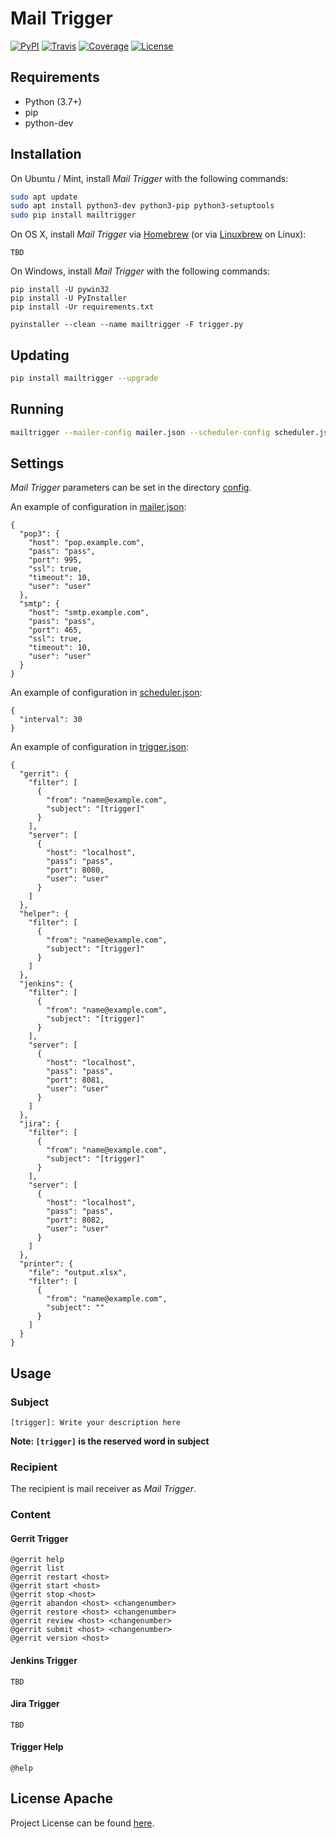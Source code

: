 # Mail Trigger

[![PyPI](https://img.shields.io/pypi/v/mailtrigger.svg?color=brightgreen)](https://pypi.org/project/mailtrigger/)
[![Travis](https://travis-ci.com/craftslab/mailtrigger.svg?branch=master)](https://travis-ci.com/craftslab/mailtrigger)
[![Coverage](https://coveralls.io/repos/github/craftslab/mailtrigger/badge.svg?branch=master)](https://coveralls.io/github/craftslab/mailtrigger?branch=master)
[![License](https://img.shields.io/github/license/craftslab/mailtrigger.svg?color=brightgreen)](https://github.com/craftslab/mailtrigger/blob/master/LICENSE)



## Requirements

- Python (3.7+)
- pip
- python-dev



## Installation

On Ubuntu / Mint, install *Mail Trigger* with the following commands:

```bash
sudo apt update
sudo apt install python3-dev python3-pip python3-setuptools
sudo pip install mailtrigger
```

On OS X, install *Mail Trigger* via [Homebrew](https://brew.sh/) (or via [Linuxbrew](https://linuxbrew.sh/) on Linux):

```
TBD
```

On Windows, install *Mail Trigger* with the following commands:

```
pip install -U pywin32
pip install -U PyInstaller
pip install -Ur requirements.txt

pyinstaller --clean --name mailtrigger -F trigger.py
```



## Updating

```bash
pip install mailtrigger --upgrade
```



## Running

```bash
mailtrigger --mailer-config mailer.json --scheduler-config scheduler.json --trigger-config trigger.json
```



## Settings

*Mail Trigger* parameters can be set in the directory [config](https://github.com/craftslab/mailtrigger/blob/master/mailtrigger/config).

An example of configuration in [mailer.json](https://github.com/craftslab/mailtrigger/blob/master/mailtrigger/config/mailer.json):

```
{
  "pop3": {
    "host": "pop.example.com",
    "pass": "pass",
    "port": 995,
    "ssl": true,
    "timeout": 10,
    "user": "user"
  },
  "smtp": {
    "host": "smtp.example.com",
    "pass": "pass",
    "port": 465,
    "ssl": true,
    "timeout": 10,
    "user": "user"
  }
}
```

An example of configuration in [scheduler.json](https://github.com/craftslab/mailtrigger/blob/master/mailtrigger/config/scheduler.json):

```
{
  "interval": 30
}
```

An example of configuration in [trigger.json](https://github.com/craftslab/mailtrigger/blob/master/mailtrigger/config/trigger.json):

```
{
  "gerrit": {
    "filter": [
      {
        "from": "name@example.com",
        "subject": "[trigger]"
      }
    ],
    "server": [
      {
        "host": "localhost",
        "pass": "pass",
        "port": 8080,
        "user": "user"
      }
    ]
  },
  "helper": {
    "filter": [
      {
        "from": "name@example.com",
        "subject": "[trigger]"
      }
    ]
  },
  "jenkins": {
    "filter": [
      {
        "from": "name@example.com",
        "subject": "[trigger]"
      }
    ],
    "server": [
      {
        "host": "localhost",
        "pass": "pass",
        "port": 8081,
        "user": "user"
      }
    ]
  },
  "jira": {
    "filter": [
      {
        "from": "name@example.com",
        "subject": "[trigger]"
      }
    ],
    "server": [
      {
        "host": "localhost",
        "pass": "pass",
        "port": 8082,
        "user": "user"
      }
    ]
  },
  "printer": {
    "file": "output.xlsx",
    "filter": [
      {
        "from": "name@example.com",
        "subject": ""
      }
    ]
  }
}
```



## Usage

### Subject

```
[trigger]: Write your description here
```

**Note: `[trigger]` is the reserved word in subject**



### Recipient

The recipient is mail receiver as *Mail Trigger*.



### Content

#### Gerrit Trigger

```
@gerrit help
@gerrit list
@gerrit restart <host>
@gerrit start <host>
@gerrit stop <host>
@gerrit abandon <host> <changenumber>
@gerrit restore <host> <changenumber>
@gerrit review <host> <changenumber>
@gerrit submit <host> <changenumber>
@gerrit version <host>
```



#### Jenkins Trigger

```
TBD
```



#### Jira Trigger

```
TBD
```



#### Trigger Help

```
@help
```



## License Apache

Project License can be found [here](https://github.com/craftslab/mailtrigger/blob/master/LICENSE).
